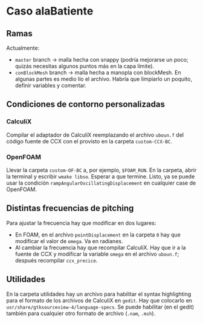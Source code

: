 # Caso alaBatiente

## Ramas

Actualmente:
* `master` branch -> malla hecha con snappy (podría mejorarse un poco; quizás necesitas algunos puntos más en la capa límite).
* `conBlockMesh` branch -> malla hecha a manopla con blockMesh. En algunas partes es medio lío el archivo. Habría que limpiarlo un poquito, definir variables y comentar.

## Condiciones de contorno personalizadas

### CalculiX

Compilar el adaptador de CalculiX reemplazando el archivo `uboun.f` del código fuente de CCX con el provisto en la carpeta `custom-CCX-BC`.

### OpenFOAM

Llevar la carpeta `custom-OF-BC` a, por ejemplo, `$FOAM_RUN`. En la carpeta, abrir la terminal y escribir `wmake libso`. Esperar a que termine. Listo, ya se puede usar la condición `rampAngularOscillatingDisplacement` en cualquier case de OpenFOAM.

## Distintas frecuencias de pitching

Para ajustar la frecuencia hay que modificar en dos lugares:

* En FOAM, en el archivo `pointDisplacement` en la carpeta `0` hay que modificar el valor de `omega`. Va en radianes.
* Al cambiar la frecuencia hay que recompilar CalculiX. Hay que ir a la fuente de CCX y modificar la variable `omega` en el archivo `uboun.f`; después recompilar `ccx_precice`.

## Utilidades

En la carpeta utilidades hay un archivo para habilitar el syntax highlighting para el formato de los archivos de CalculiX en `gedit`. Hay que colocarlo en `usr/share/gtksourceview-4/language-specs`. Se puede habilitar (en el gedit) también para cualquier otro formato de archivo (`.nam`, `.msh`).



